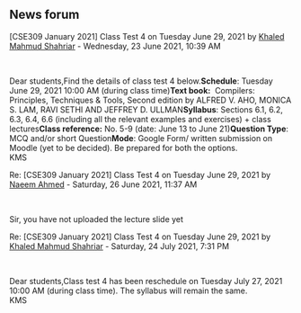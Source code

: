<h2>News forum</h2><a href="https://moodle.cse.buet.ac.bd/user/view.php?id=4&course=566"></a>
[CSE309 January 2021] Class Test 4 on Tuesday June 29, 2021
by <a href="https://moodle.cse.buet.ac.bd/user/view.php?id=4&course=566">Khaled Mahmud Shahriar</a> - Wednesday, 23 June 2021, 10:39 AM


 

Dear students,Find the details of class test 4 below.<b>Schedule</b>: Tuesday June 29, 2021 10:00 AM (during class time)<b></b><b>Text book:</b>  Compilers: Principles, Techniques & Tools, Second edition by ALFRED V. AHO, MONICA S. LAM, RAVI SETHI AND JEFFREY D. ULLMAN<b>Syllabus</b>: Sections 6.1, 6.2, 6.3, 6.4, 6.6 (including all the relevant examples and exercises) + class lectures<b>Class reference:</b> No. 5-9 (date: June 13 to June 21)<b>Question Type</b>: MCQ and/or short Question<b>Mode</b>: Google Form/ written submission on Moodle (yet to be decided). Be prepared for both the options.<br />KMS





<a href="https://moodle.cse.buet.ac.bd/user/view.php?id=1498&course=566"></a>
Re: [CSE309 January 2021] Class Test 4 on Tuesday June 29, 2021
by <a href="https://moodle.cse.buet.ac.bd/user/view.php?id=1498&course=566">Naeem Ahmed</a> - Saturday, 26 June 2021, 11:37 AM


 

Sir, you have not uploaded the lecture slide yet<br />







<a href="https://moodle.cse.buet.ac.bd/user/view.php?id=4&course=566"></a>
Re: [CSE309 January 2021] Class Test 4 on Tuesday June 29, 2021
by <a href="https://moodle.cse.buet.ac.bd/user/view.php?id=4&course=566">Khaled Mahmud Shahriar</a> - Saturday, 24 July 2021, 7:31 PM


 

Dear students,Class test 4 has been reschedule on Tuesday July 27, 2021 10:00 AM (during class time). The syllabus will remain the same.<br />KMS








